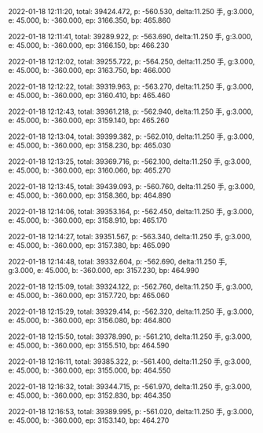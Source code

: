 2022-01-18 12:11:20, total: 39424.472, p: -560.530, delta:11.250 手, g:3.000, e: 45.000, b: -360.000, ep: 3166.350, bp: 465.860

2022-01-18 12:11:41, total: 39289.922, p: -563.690, delta:11.250 手, g:3.000, e: 45.000, b: -360.000, ep: 3166.150, bp: 466.230

2022-01-18 12:12:02, total: 39255.722, p: -564.250, delta:11.250 手, g:3.000, e: 45.000, b: -360.000, ep: 3163.750, bp: 466.000

2022-01-18 12:12:22, total: 39319.963, p: -563.270, delta:11.250 手, g:3.000, e: 45.000, b: -360.000, ep: 3160.410, bp: 465.460

2022-01-18 12:12:43, total: 39361.218, p: -562.940, delta:11.250 手, g:3.000, e: 45.000, b: -360.000, ep: 3159.140, bp: 465.260

2022-01-18 12:13:04, total: 39399.382, p: -562.010, delta:11.250 手, g:3.000, e: 45.000, b: -360.000, ep: 3158.230, bp: 465.030

2022-01-18 12:13:25, total: 39369.716, p: -562.100, delta:11.250 手, g:3.000, e: 45.000, b: -360.000, ep: 3160.060, bp: 465.270

2022-01-18 12:13:45, total: 39439.093, p: -560.760, delta:11.250 手, g:3.000, e: 45.000, b: -360.000, ep: 3158.360, bp: 464.890

2022-01-18 12:14:06, total: 39353.164, p: -562.450, delta:11.250 手, g:3.000, e: 45.000, b: -360.000, ep: 3158.910, bp: 465.170

2022-01-18 12:14:27, total: 39351.567, p: -563.340, delta:11.250 手, g:3.000, e: 45.000, b: -360.000, ep: 3157.380, bp: 465.090

2022-01-18 12:14:48, total: 39332.604, p: -562.690, delta:11.250 手, g:3.000, e: 45.000, b: -360.000, ep: 3157.230, bp: 464.990

2022-01-18 12:15:09, total: 39324.122, p: -562.760, delta:11.250 手, g:3.000, e: 45.000, b: -360.000, ep: 3157.720, bp: 465.060

2022-01-18 12:15:29, total: 39329.414, p: -562.320, delta:11.250 手, g:3.000, e: 45.000, b: -360.000, ep: 3156.080, bp: 464.800

2022-01-18 12:15:50, total: 39378.990, p: -561.210, delta:11.250 手, g:3.000, e: 45.000, b: -360.000, ep: 3155.510, bp: 464.590

2022-01-18 12:16:11, total: 39385.322, p: -561.400, delta:11.250 手, g:3.000, e: 45.000, b: -360.000, ep: 3155.000, bp: 464.550

2022-01-18 12:16:32, total: 39344.715, p: -561.970, delta:11.250 手, g:3.000, e: 45.000, b: -360.000, ep: 3152.830, bp: 464.350

2022-01-18 12:16:53, total: 39389.995, p: -561.020, delta:11.250 手, g:3.000, e: 45.000, b: -360.000, ep: 3153.140, bp: 464.270